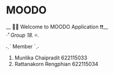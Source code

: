 # MOODO
__ 🚀💥 Welcome to MOODO Application  ❗❗__ <br>
*·˚ Group 18.✧.*

˗ˏˋ Member ´ˎ˗
1. Munlika Chaipradit 622115033
2. Rattanakorn Rengphian 622115034

